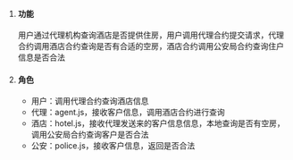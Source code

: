 1. #### 功能
    用户通过代理机构查询酒店是否提供住房，用户调用代理合约提交请求，代理合约调用酒店合约查询是否有合适的空房，酒店合约调用公安局合约查询住户信息是否合法


2. #### 角色
    + 用户：调用代理合约查询酒店信息
    + 代理：agent.js，接收客户信息，调用酒店合约进行查询
    + 酒店：hotel.js，接收代理发送来的客户信息信息，本地查询是否有空房，调用公安局合约查询客户是否合法
    + 公安：police.js，接收客户信息，返回是否合法